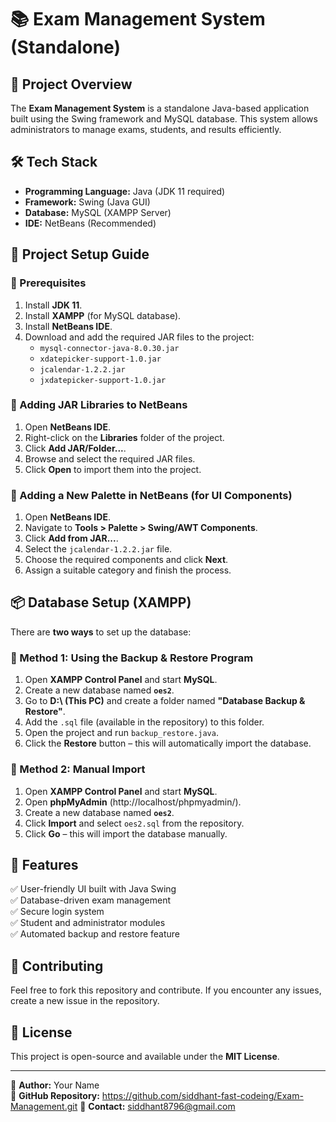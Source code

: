# 📚 Exam Management System (Standalone)

## 🚀 Project Overview
The **Exam Management System** is a standalone Java-based application built using the Swing framework and MySQL database. This system allows administrators to manage exams, students, and results efficiently.

## 🛠️ Tech Stack
- **Programming Language:** Java (JDK 11 required)
- **Framework:** Swing (Java GUI)
- **Database:** MySQL (XAMPP Server)
- **IDE:** NetBeans (Recommended)

## 📂 Project Setup Guide
### 🔹 Prerequisites
1. Install **JDK 11**.
2. Install **XAMPP** (for MySQL database).
3. Install **NetBeans IDE**.
4. Download and add the required JAR files to the project:
   - `mysql-connector-java-8.0.30.jar`
   - `xdatepicker-support-1.0.jar`
   - `jcalendar-1.2.2.jar`
   - `jxdatepicker-support-1.0.jar`

### 🔹 Adding JAR Libraries to NetBeans
1. Open **NetBeans IDE**.
2. Right-click on the **Libraries** folder of the project.
3. Click **Add JAR/Folder...**.
4. Browse and select the required JAR files.
5. Click **Open** to import them into the project.

### 🔹 Adding a New Palette in NetBeans (for UI Components)
1. Open **NetBeans IDE**.
2. Navigate to **Tools > Palette > Swing/AWT Components**.
3. Click **Add from JAR...**.
4. Select the `jcalendar-1.2.2.jar` file.
5. Choose the required components and click **Next**.
6. Assign a suitable category and finish the process.

## 📦 Database Setup (XAMPP)
There are **two ways** to set up the database:

### 🔹 Method 1: Using the Backup & Restore Program
1. Open **XAMPP Control Panel** and start **MySQL**.
2. Create a new database named **`oes2`**.
3. Go to **D:\ (This PC)** and create a folder named **"Database Backup & Restore"**.
4. Add the `.sql` file (available in the repository) to this folder.
5. Open the project and run `backup_restore.java`.
6. Click the **Restore** button – this will automatically import the database.

### 🔹 Method 2: Manual Import
1. Open **XAMPP Control Panel** and start **MySQL**.
2. Open **phpMyAdmin** (http://localhost/phpmyadmin/).
3. Create a new database named **`oes2`**.
4. Click **Import** and select `oes2.sql` from the repository.
5. Click **Go** – this will import the database manually.

## 🎯 Features
✅ User-friendly UI built with Java Swing  
✅ Database-driven exam management  
✅ Secure login system  
✅ Student and administrator modules  
✅ Automated backup and restore feature  

## 🤝 Contributing
Feel free to fork this repository and contribute. If you encounter any issues, create a new issue in the repository.

## 📜 License
This project is open-source and available under the **MIT License**.

---
📌 **Author:** Your Name  
📌 **GitHub Repository:** https://github.com/siddhant-fast-codeing/Exam-Management.git
📌 **Contact:** siddhant8796@gmail.com

